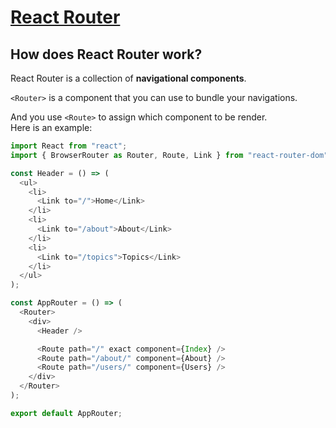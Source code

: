 # [React Router](https://reacttraining.com/react-router/)

## How does React Router work?

React Router is a collection of **navigational components**.  

`<Router>` is a component that you can use to bundle your navigations.   

And you use `<Route>` to assign which component to be render.  
Here is an example:  

```js
import React from "react";
import { BrowserRouter as Router, Route, Link } from "react-router-dom";

const Header = () => (
  <ul>
    <li>
      <Link to="/">Home</Link>
    </li>
    <li>
      <Link to="/about">About</Link>
    </li>
    <li>
      <Link to="/topics">Topics</Link>
    </li>
  </ul>
);

const AppRouter = () => (
  <Router>
    <div>
      <Header />

      <Route path="/" exact component={Index} />
      <Route path="/about/" component={About} />
      <Route path="/users/" component={Users} />
    </div>
  </Router>
);

export default AppRouter;
```